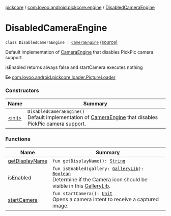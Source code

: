 [pickcore](../../index.md) / [com.lovoo.android.pickcore.engine](../index.md) / [DisabledCameraEngine](./index.md)

# DisabledCameraEngine

`class DisabledCameraEngine : `[`CameraEngine`](../../com.lovoo.android.pickcore.contract/-camera-engine/index.md) [(source)](https://github.com/lovoo/android-pickpic/blob/master/pickcore/src/main/kotlin/com/lovoo/android/pickcore/engine/DisabledCameraEngine.kt#L14)

Default implementation of [CameraEngine](../../com.lovoo.android.pickcore.contract/-camera-engine/index.md) that disables PickPic camera support.

isEnabled returns always false and
startCamera executes nothing

**Ee**
[com.lovoo.android.pickcore.loader.PictureLoader](../../com.lovoo.android.pickcore.loader/-picture-loader/index.md)

### Constructors

| Name | Summary |
|---|---|
| [&lt;init&gt;](-init-.md) | `DisabledCameraEngine()`<br>Default implementation of [CameraEngine](../../com.lovoo.android.pickcore.contract/-camera-engine/index.md) that disables PickPic camera support. |

### Functions

| Name | Summary |
|---|---|
| [getDisplayName](get-display-name.md) | `fun getDisplayName(): `[`String`](https://kotlinlang.org/api/latest/jvm/stdlib/kotlin/-string/index.html) |
| [isEnabled](is-enabled.md) | `fun isEnabled(gallery: `[`GalleryLib`](../../com.lovoo.android.pickcore.model/-gallery-lib/index.md)`): `[`Boolean`](https://kotlinlang.org/api/latest/jvm/stdlib/kotlin/-boolean/index.html)<br>Determine if the Camera icon should be visible in this [GalleryLib](../../com.lovoo.android.pickcore.model/-gallery-lib/index.md). |
| [startCamera](start-camera.md) | `fun startCamera(): `[`Unit`](https://kotlinlang.org/api/latest/jvm/stdlib/kotlin/-unit/index.html)<br>Opens a camera intent to receive a captured image. |

